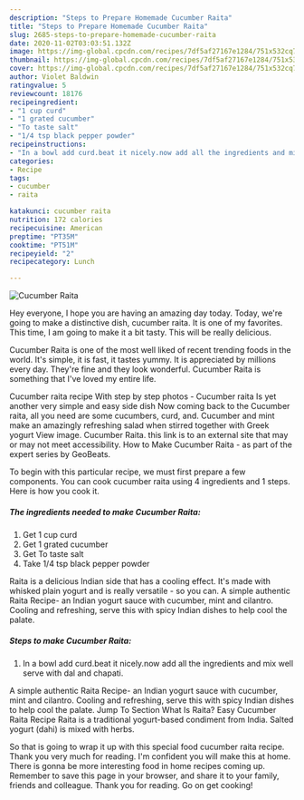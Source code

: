 ```yaml
---
description: "Steps to Prepare Homemade Cucumber Raita"
title: "Steps to Prepare Homemade Cucumber Raita"
slug: 2685-steps-to-prepare-homemade-cucumber-raita
date: 2020-11-02T03:03:51.132Z
image: https://img-global.cpcdn.com/recipes/7df5af27167e1284/751x532cq70/cucumber-raita-recipe-main-photo.jpg
thumbnail: https://img-global.cpcdn.com/recipes/7df5af27167e1284/751x532cq70/cucumber-raita-recipe-main-photo.jpg
cover: https://img-global.cpcdn.com/recipes/7df5af27167e1284/751x532cq70/cucumber-raita-recipe-main-photo.jpg
author: Violet Baldwin
ratingvalue: 5
reviewcount: 18176
recipeingredient:
- "1 cup curd"
- "1 grated cucumber"
- "To taste salt"
- "1/4 tsp black pepper powder"
recipeinstructions:
- "In a bowl add curd.beat it nicely.now add all the ingredients and mix well serve with dal and chapati."
categories:
- Recipe
tags:
- cucumber
- raita

katakunci: cucumber raita 
nutrition: 172 calories
recipecuisine: American
preptime: "PT35M"
cooktime: "PT51M"
recipeyield: "2"
recipecategory: Lunch

---
```



![Cucumber Raita](https://img-global.cpcdn.com/recipes/7df5af27167e1284/751x532cq70/cucumber-raita-recipe-main-photo.jpg)

Hey everyone, I hope you are having an amazing day today. Today, we're going to make a distinctive dish, cucumber raita. It is one of my favorites. This time, I am going to make it a bit tasty. This will be really delicious.

Cucumber Raita is one of the most well liked of recent trending foods in the world. It's simple, it is fast, it tastes yummy. It is appreciated by millions every day. They're fine and they look wonderful. Cucumber Raita is something that I've loved my entire life.

Cucumber raita recipe With step by step photos - Cucumber raita Is yet another very simple and easy side dish Now coming back to the Cucumber raita, all you need are some cucumbers, curd, and. Cucumber and mint make an amazingly refreshing salad when stirred together with Greek yogurt View image. Cucumber Raita. this link is to an external site that may or may not meet accessibility. How to Make Cucumber Raita - as part of the expert series by GeoBeats.


To begin with this particular recipe, we must first prepare a few components. You can cook cucumber raita using 4 ingredients and 1 steps. Here is how you cook it.

<!--inarticleads1-->

##### The ingredients needed to make Cucumber Raita:

1. Get 1 cup curd
1. Get 1 grated cucumber
1. Get To taste salt
1. Take 1/4 tsp black pepper powder


Raita is a delicious Indian side that has a cooling effect. It&#39;s made with whisked plain yogurt and is really versatile - so you can. A simple authentic Raita Recipe- an Indian yogurt sauce with cucumber, mint and cilantro. Cooling and refreshing, serve this with spicy Indian dishes to help cool the palate. 

<!--inarticleads2-->

##### Steps to make Cucumber Raita:

1. In a bowl add curd.beat it nicely.now add all the ingredients and mix well serve with dal and chapati.


A simple authentic Raita Recipe- an Indian yogurt sauce with cucumber, mint and cilantro. Cooling and refreshing, serve this with spicy Indian dishes to help cool the palate. Jump To Section What Is Raita? Easy Cucumber Raita Recipe Raita is a traditional yogurt-based condiment from India. Salted yogurt (dahi) is mixed with herbs. 

So that is going to wrap it up with this special food cucumber raita recipe. Thank you very much for reading. I'm confident you will make this at home. There is gonna be more interesting food in home recipes coming up. Remember to save this page in your browser, and share it to your family, friends and colleague. Thank you for reading. Go on get cooking!
